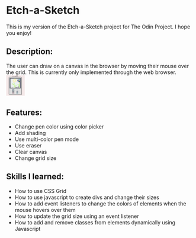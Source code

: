# Etch-a-Sketch
This is my version of the Etch-a-Sketch project for The Odin Project. I hope you enjoy!

## Description:
The user can draw on a canvas in the browser by moving their mouse over the grid. This is currently only implemented through the web browser.
 <img src="./etch-a-sketch.png" width="50" height="auto"> 

## Features:
* Change pen color using color picker
* Add shading
* Use multi-color pen mode
* Use eraser
* Clear canvas
* Change grid size

## Skills I learned:
* How to use CSS Grid
* How to use javascript to create divs and change their sizes
* How to add event listeners to change the colors of elements when the mouse hovers over them
* How to update the grid size using an event listener
* How to add and remove classes from elements dynamically using Javascript


